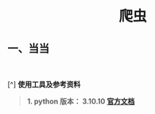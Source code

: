 # <center>**爬虫**


## **一、当当**
 



<br>

[^] **使用工具及参考资料**
> **1. python 版本： 3.10.10 [官方文档](https://docs.python.org/release/3.10.10/library/index.html)**